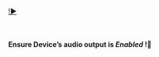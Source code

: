 

[!▶️](https://player.vimeo.com/video/429245404)

<br />

<h4>Ensure Device’s audio output is <i>Enabled</i> !🍳 </h4> 
<br />
